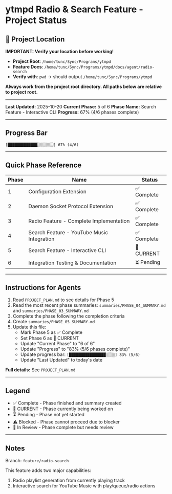 # ytmpd Radio & Search Feature - Project Status

## 📍 Project Location

**IMPORTANT: Verify your location before working!**

- **Project Root**: `/home/tunc/Sync/Programs/ytmpd`
- **Feature Docs**: `/home/tunc/Sync/Programs/ytmpd/docs/agent/radio-search`
- **Verify with**: `pwd` → should output `/home/tunc/Sync/Programs/ytmpd`

**Always work from the project root directory. All paths below are relative to project root.**

---

**Last Updated:** 2025-10-20
**Current Phase:** 5 of 6
**Phase Name:** Search Feature - Interactive CLI
**Progress:** 67% (4/6 phases complete)

---

## Progress Bar

```
[█████████████░░░░░░░] 67% (4/6)
```

---

## Quick Phase Reference

| Phase | Name | Status |
|-------|------|--------|
| 1 | Configuration Extension | ✅ Complete |
| 2 | Daemon Socket Protocol Extension | ✅ Complete |
| 3 | Radio Feature - Complete Implementation | ✅ Complete |
| 4 | Search Feature - YouTube Music Integration | ✅ Complete |
| 5 | Search Feature - Interactive CLI | 🔵 CURRENT |
| 6 | Integration Testing & Documentation | ⏳ Pending |

---

## Instructions for Agents

1. Read `PROJECT_PLAN.md` to see details for Phase 5
2. Read the most recent phase summaries: `summaries/PHASE_04_SUMMARY.md` and `summaries/PHASE_03_SUMMARY.md`
3. Complete the phase following the completion criteria
4. Create `summaries/PHASE_05_SUMMARY.md`
5. Update this file:
   - Mark Phase 5 as ✅ Complete
   - Set Phase 6 as 🔵 CURRENT
   - Update "Current Phase" to "6 of 6"
   - Update "Progress" to "83% (5/6 phases complete)"
   - Update progress bar: `[████████████████░░░░] 83% (5/6)`
   - Update "Last Updated" to today's date

**Full details:** See `PROJECT_PLAN.md`

---

## Legend

- ✅ Complete - Phase finished and summary created
- 🔵 CURRENT - Phase currently being worked on
- ⏳ Pending - Phase not yet started
- ⚠️ Blocked - Phase cannot proceed due to blocker
- 🔄 In Review - Phase complete but needs review

---

## Notes

Branch: `feature/radio-search`

This feature adds two major capabilities:
1. Radio playlist generation from currently playing track
2. Interactive search for YouTube Music with play/queue/radio actions
